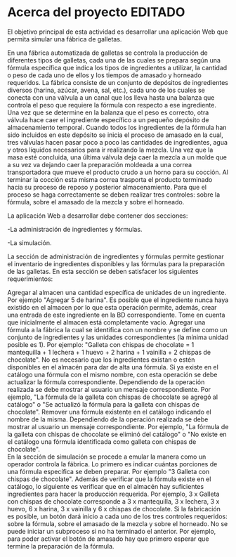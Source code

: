 # Acerca del proyecto EDITADO

El objetivo principal de esta actividad es desarrollar una aplicación Web que permita simular una fábrica de galletas.

En una fábrica automatizada de galletas se controla la producción de diferentes tipos de galletas, cada una de las cuales se prepara según una fórmula específica que indica los tipos de ingredientes a utilizar, la cantidad o peso de cada uno de ellos y los tiempos de amasado y
horneado requeridos. La fábrica consiste de un conjunto de depósitos de ingredientes diversos (harina, azúcar, avena, sal, etc.), cada uno de los cuales se conecta con una válvula a un canal que los lleva hasta una balanza que controla el peso que requiere la fórmula con respecto a ese ingrediente. Una vez que se determine en la balanza que el peso es correcto, otra válvula hace caer el ingrediente específico a un pequeño depósito de almacenamiento temporal. Cuando todos los ingredientes de la fórmula han sido incluidos en este depósito se inicia el proceso de amasado en la cual, tres válvulas hacen pasar poco a poco las cantidades de ingredientes, agua y otros líquidos necesarios para ir realizando la mezcla. Una vez que la masa esté concluida, una última válvula deja caer la mezcla a un molde que a su vez va dejando caer la
preparación moldeada a una correa transportadora que mueve el producto crudo a un horno para su cocción. Al terminar la cocción esta misma correa trasporta el producto terminado hacia su proceso de reposo y posterior almacenamiento. Para que el proceso se haga correctamente se deben realizar tres controles: sobre la fórmula, sobre el amasado de la mezcla y sobre el horneado. 

La aplicación Web a desarrollar debe contener dos secciones: 

-La administración de ingredientes y fórmulas.

-La simulación.


La sección de administración de ingredientes y fórmulas permite gestionar el inventario de ingredientes disponibles y las fórmulas para la preparación de las galletas. En esta sección se deben satisfacer los siguientes requerimientos:

Agregar al almacen una cantidad específica de unidades de un ingrediente. Por ejemplo "Agregar 5 de harina". Es posible que el ingrediente nunca haya existido en el almacen por lo que esta operación permite, además, crear una entrada de este ingrediente en la BD correspondiente. Tome en cuenta que inicialmente el almacen está completamente vacío. 
Agregar una fórmula a la fábrica la cual se identifica con un nombre y se define como un conjunto de ingredientes y las unidades correspondientes (la mínima unidad posible es 1). Por ejemplo: "Galleta con chispas de chocolate = 1 mantequilla + 1 lechera + 1 huevo + 2 harina + 1 vainilla + 2 chispas de chocolate". No es necesario que los ingredientes existan o estén disponibles en el almacén para dar de alta una fórmula. Si ya existe en el catálogo una fórmula con el mismo nombre, con esta operación se debe actualizar la fórmula correspondiente. Dependiendo de la operación realizada se debe mostrar al usuario un mensaje correspondiente. Por ejemplo, "La fórmula de la galleta con chispas de chocolate se agregó al catálogo" o  "Se actualizó la fórmula para la galleta con chispas de chocolate".
Remover una fórmula existente en el catálogo indicando el nombre de la misma. Dependiendo de la operación realizada se debe mostrar al usuario un mensaje correspondiente. Por ejemplo, "La fórmula de la galleta con chispas de chocolate se eliminó del catálogo" o  "No existe en el catálogo una fórmula identificada como galleta con chispas de chocolate".   
En la sección de simulación se procede a emular la manera como un operador controla la fábrica. Lo primero es indicar cuántas porciones de una fórmula específica se deben preparar. Por ejemplo "3 Galleta con chispas de chocolate". Además de verificar que la fórmula existe en el catálogo, lo siguiente es verificar que en el almacén hay suficientes ingredientes para hacer la producción requerida. Por ejemplo,  3 x Galleta con chispas de chocolate corresponde a 3 x mantequilla, 3 x lechera, 3 x huevo, 6 x harina,  3 x vainilla y 6 x chispas de chocolate. Si la fabricación es posible, un botón dará inicio a cada uno de los tres controles requeridos: sobre la fórmula, sobre el amasado de la mezcla y sobre el horneado. No se puede iniciar un subproceso si no ha terminado el anterior. Por ejemplo, para poder activar el botón de amasado hay que primero esperar que termine la preparación de la fórmula. 
